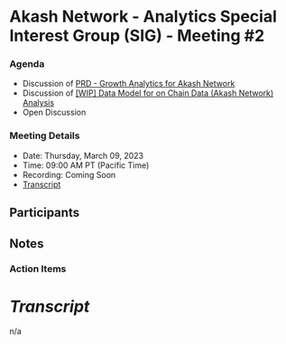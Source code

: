 
# Akash Network - Analytics Special Interest Group (SIG) - Meeting #2


### **Agenda**

- Discussion of [PRD - Growth Analytics for Akash Network](https://github.com/akash-network/community/blob/main/sig-analytics/prd.md)
- Discussion of [[WIP] Data Model for on Chain Data (Akash Network) Analysis](https://github.com/akash-network/community/blob/main/sig-analytics/onchain-data-model.md)
- Open Discussion


### **Meeting Details**

- Date: Thursday, March 09, 2023
- Time: 09:00 AM PT (Pacific Time)
- Recording: Coming Soon
- [Transcript](#transcript)

## **Participants**


## Notes


### Action Items

# ***Transcript***

n/a


